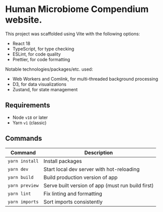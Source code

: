 # Human Microbiome Compendium website.

This project was scaffolded using Vite with the following options:

- React 18
- TypeScript, for type checking
- ESLint, for code quality
- Prettier, for code formatting

Notable technologies/packages/etc. used:

- Web Workers and Comlink, for multi-threaded background processing
- D3, for data visualizations
- Zustand, for state management

## Requirements

- Node `v18` or later
- Yarn `v1` (classic)

## Commands

| Command        | Description                                       |
| -------------- | ------------------------------------------------- |
| `yarn install` | Install packages                                  |
| `yarn dev`     | Start local dev server with hot-reloading         |
| `yarn build`   | Build production version of app                   |
| `yarn preview` | Serve built version of app (must run build first) |
| `yarn lint`    | Fix linting and formatting                        |
| `yarn imports` | Sort imports consistently                         |
